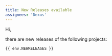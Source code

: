 ```yaml
---
title: New Releases available
assignees: 'Dexus'
---
```


Hi,

there are new releases of the following projects:

```
{{ env.NEWRELEASES }}
```
